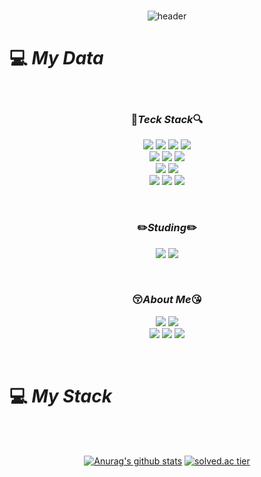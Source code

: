 <div align="center">
<br/>

![header](https://capsule-render.vercel.app/api?type=waving&color=gradient&text=%40Heejeong&nbsp;Jeon%20%20&fontAlign=66&height=300&fontSize=70)

</div></div></div>

# :computer: _My Data_

<div align="center">

<br/>

### :mag_right:_Teck Stack_:mag:

<img src="https://img.shields.io/badge/C-A8B9CC?style=flat&logo=C&logoColor=white"/></a>
<img src="https://img.shields.io/badge/C++-00599C?style=flat&logo=C%2B%2B&logoColor=white"/></a>
<img src="https://img.shields.io/badge/C%23-239120?style=flat&logo=Csharp&logoColor=white"/></a>
<img src="https://img.shields.io/badge/Unity-FFFFFF?style=flat&logo=Unity&logoColor=black"/></a>   
<img src="https://img.shields.io/badge/GitHub-6E6E6E?style=flat&logo=GitHub&logoColor=white"/></a>
<img src="https://img.shields.io/badge/Markdown-000000?style=flat&logo=Markdown&logoColor=white"/></a>
<img src="https://img.shields.io/badge/Figma-F24E1E?style=flat&logo=Figma&logoColor=white"/></a>   
<img src="https://img.shields.io/badge/VisualStudio-5C2D91?style=flat&logo=VisualStudio&logoColor=white"/></a>
<img src="https://img.shields.io/badge/VisualStudioCode-007ACC?style=flat&logo=VisualStudioCode&logoColor=white"/></a>   
<img src="https://img.shields.io/badge/Trello-0052CC?style=flat&logo=Trello&logoColor=white"/></a>
<img src="https://img.shields.io/badge/Discord-5865F2?style=flat&logo=Discord&logoColor=white"/></a>
<img src="https://img.shields.io/badge/Slack-4A154B?style=flat&logo=Slack&logoColor=white"/></a>

<br/>

### :pencil2:_Studing_:pencil2:

<img src="https://img.shields.io/badge/UnrealEngine-39477F?style=flat&logo=UnrealEngine&logoColor=white"/></a>
<img src="https://img.shields.io/badge/Git-F05032?style=flat&logo=Git&logoColor=white"/></a>

<br/>

### :kissing_closed_eyes:_About Me_:kissing_heart:

<a href="https://heejjjeong.github.io"><img src="https://img.shields.io/badge/GitHubPages-222222?style=flat&logo=GitHubPages&logoColor=white&link=heejjjeong.github.io"/></a>
<a href="https://heejnt.notion.site/Resume-159944f75f204415869a017c5829af25"><img src="https://img.shields.io/badge/Notion-56B366?style=flat&logo=Notion&logoColor=white&link=https://heejnt.notion.site/Resume-159944f75f204415869a017c5829af25"/></a>   
<a href="https://www.instagram.com/heejjjjeong"><img src="https://img.shields.io/badge/Instagram-E4405F?style=flat&logo=Instagram&logoColor=white&link=https://www.instagram.com/heejjjjeong"/></a>
<a href="https://www.facebook.com/profile.php?id=100014063461831"><img src="https://img.shields.io/badge/Facebook-1877F2?style=flat&logo=Facebook&logoColor=white&link=https://www.facebook.com/profile.php?id=100014063461831"/></a>
<a href="https://open.kakao.com/o/szska01c"><img src="https://img.shields.io/badge/KakaoTalk-FFCD00?style=flat&logo=KakaoTalk&logoColor=white&link=https://open.kakao.com/o/szska01c"/></a>

<br/>

</div>

# :computer: _My Stack_

<div align="center">
<br/><br/>

[![Anurag's github stats](https://github-readme-stats.vercel.app/api?username=heejjjeong&show_icons=true&theme=onedark)](https://github.com/{heejjjeong}/github-readme-stats)
[![solved.ac tier](http://mazassumnida.wtf/api/v2/generate_badge?boj=heednee)](https://solved.ac/heednee)

<br/>
</div>


<!--
**heejjjeong/heejjjeong** is a ✨ _special_ ✨ repository because its `README.md` (this file) appears on your GitHub profile.



![Top Langs](https://github-readme-stats.vercel.app/api/top-langs/?username=heejjjeong&layout=compact&theme=onedark)

Here are some ideas to get you started:

- 🔭 I’m currently working on ...
- 🌱 I’m currently learning ...
- 👯 I’m looking to collaborate on ...
- 🤔 I’m looking for help with ...
- 💬 Ask me about ...
- 📫 How to reach me: ...
- 😄 Pronouns: ...
- ⚡ Fun fact: ...
-->
